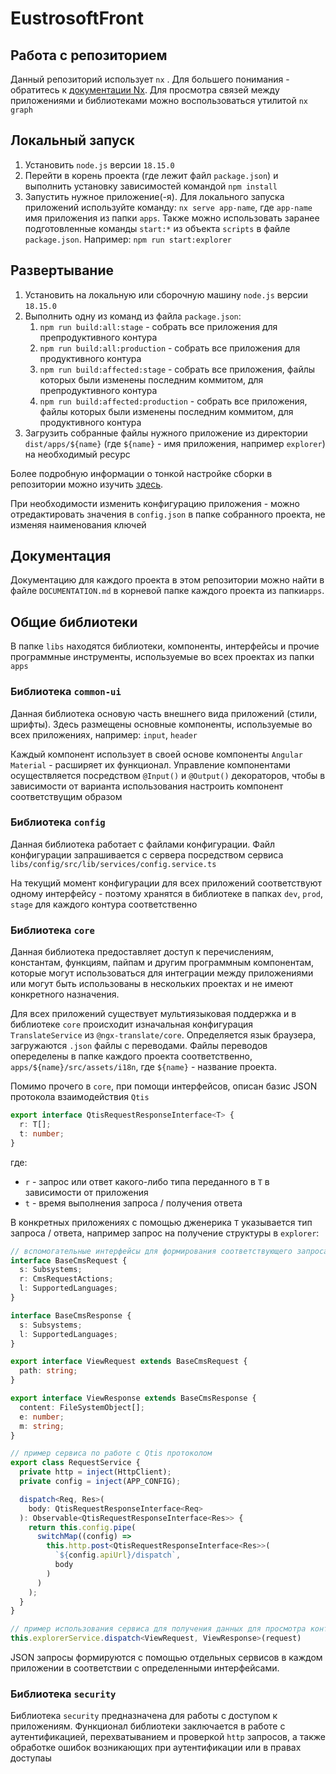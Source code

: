 # EustrosoftFront

## Работа с репозиторием

Данный репозиторий использует `nx` . Для большего понимания - обратитесь к [документации Nx](https://nx.dev).
Для просмотра связей между приложениями и библиотеками можно воспользоваться утилитой `nx graph`

## Локальный запуск

1. Установить `node.js` версии `18.15.0`
2. Перейти в корень проекта (где лежит файл `package.json`) и выполнить установку зависимостей командой `npm install`
3. Запустить нужное приложение(-я). Для локального запуска приложений используйте команду: `nx serve app-name`, где `app-name` имя приложения из папки `apps`.
Также можно использовать заранее подготовленные команды `start:*` из объекта `scripts` в файле `package.json`.
Например: `npm run start:explorer`

## Развертывание

1. Установить на локальную или сборочную машину `node.js` версии `18.15.0`
2. Выполнить одну из команд из файла `package.json`:
   1. `npm run build:all:stage` - собрать все приложения для препродуктивного контура
   2. `npm run build:all:production` - собрать все приложения для продуктивного контура
   3. `npm run build:affected:stage` - собрать все приложения, файлы которых были изменены последним коммитом, для препродуктивного контура
   4. `npm run build:affected:production` - собрать все приложения, файлы которых были изменены последним коммитом, для продуктивного контура
3. Загрузить собранные файлы нужного приложение из директории `dist/apps/${name}` (где `${name}` - имя приложения, например `explorer`) на необходимый ресурс

Более подробную информации о тонкой настройке сборки в репозитории можно изучить [здесь](https://nx.dev/packages/nx/documents/run).

При необходимости изменить конфигурацию приложения - можно отредактировать значения в `config.json` в папке собранного проекта, не изменяя наименования ключей

## Документация

Документацию для каждого проекта в этом репозитории можно найти в файле `DOCUMENTATION.md` в корневой папке каждого проекта из папки`apps`.

## Общие библиотеки

В папке `libs` находятся библиотеки, компоненты, интерфейсы и 
прочие программные инструменты, используемые во всех проектах из папки `apps`

### Библиотека `common-ui`

Данная библиотека основую часть внешнего вида приложений (стили, шрифты).
Здесь размещены основные компоненты, используемые во всех приложениях, например: `input`, `header`

Каждый компонент использует в своей основе компоненты `Angular Material` - расширяет их функционал.
Управление компонентами осуществляется посредством `@Input()` и `@Output()` декораторов, чтобы в
зависимости от варианта использования настроить компонент соответствущим образом

### Библиотека `config`

Данная библиотека работает с файлами конфигурации. 
Файл конфигурации запрашивается с сервера посредством сервиса `libs/config/src/lib/services/config.service.ts`

На текущий момент конфигурации для всех приложений соответствуют одному интерфейсу - поэтому 
хранятся в библиотеке в папках `dev`, `prod`, `stage` для каждого контура соответственно

### Библиотека `core`

Данная библиотека предоставляет доступ к перечислениям, константам, функциям, пайпам и другим программным компонентам, которые могут использоваться для
интеграции между приложениями или могут быть использованы в нескольких проектах и не имеют конкретного назначения.

Для всех приложений существует мультиязыковая поддержка и в библиотеке `core` происходит изначальная конфигурация
`TranslateService` из `@ngx-translate/core`. Определяется язык браузера, загружаются `.json` файлы с переводами.
Файлы переводов опеределены в папке каждого проекта соответственно, `apps/${name}/src/assets/i18n`, где `${name}` - название проекта.

Помимо прочего в `core`, при помощи интерфейсов, описан базис JSON протокола взаимодействия `Qtis`

```ts
export interface QtisRequestResponseInterface<T> {
  r: T[];
  t: number;
}
```
где:
- `r` - запрос или ответ какого-либо типа переданного в `T` в зависимости от приложения
- `t` - время выполнения запроса / получения ответа

В конкретных приложениях с помощью дженерика `T` указывается тип запроса / ответа, например запрос на получение структуры в `explorer`:

```ts
// вспомогательные интерфейсы для формирования соответствующего запроса / ответа в explorer 
interface BaseCmsRequest {
  s: Subsystems;
  r: CmsRequestActions;
  l: SupportedLanguages;
}

interface BaseCmsResponse {
  s: Subsystems;
  l: SupportedLanguages;
}

export interface ViewRequest extends BaseCmsRequest {
  path: string;
}

export interface ViewResponse extends BaseCmsResponse {
  content: FileSystemObject[];
  e: number;
  m: string;
}
```

```ts
// пример сервиса по работе с Qtis протоколом
export class RequestService {
  private http = inject(HttpClient);
  private config = inject(APP_CONFIG);

  dispatch<Req, Res>(
    body: QtisRequestResponseInterface<Req>
  ): Observable<QtisRequestResponseInterface<Res>> {
    return this.config.pipe(
      switchMap((config) =>
        this.http.post<QtisRequestResponseInterface<Res>>(
          `${config.apiUrl}/dispatch`,
          body
        )
      )
    );
  }
}
```

```ts
// пример использования сервиса для получения данных для просмотра контента
this.explorerService.dispatch<ViewRequest, ViewResponse>(request)
```

JSON запросы формируются с помощью отдельных сервисов в каждом приложении в соответствии с определенными интерфейсами.

### Библиотека `security`

Библиотека `security` предназначена для работы с доступом к приложениям. Функционал библиотеки заключается в работе с 
аутентификацией, перехватыванием и проверкой `http` запросов, а также обработке ошибок возникающих при аутентификации или в правах доступаы
